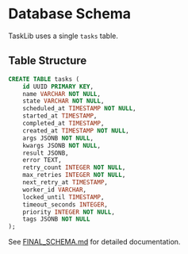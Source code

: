 # Database Schema

TaskLib uses a single `tasks` table.

## Table Structure

```sql
CREATE TABLE tasks (
    id UUID PRIMARY KEY,
    name VARCHAR NOT NULL,
    state VARCHAR NOT NULL,
    scheduled_at TIMESTAMP NOT NULL,
    started_at TIMESTAMP,
    completed_at TIMESTAMP,
    created_at TIMESTAMP NOT NULL,
    args JSONB NOT NULL,
    kwargs JSONB NOT NULL,
    result JSONB,
    error TEXT,
    retry_count INTEGER NOT NULL,
    max_retries INTEGER NOT NULL,
    next_retry_at TIMESTAMP,
    worker_id VARCHAR,
    locked_until TIMESTAMP,
    timeout_seconds INTEGER,
    priority INTEGER NOT NULL,
    tags JSONB NOT NULL
);
```

See [FINAL_SCHEMA.md](../../FINAL_SCHEMA.md) for detailed documentation.
